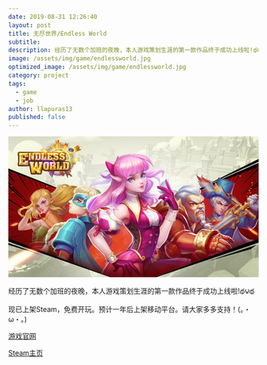 ```yaml
---
date: 2019-08-31 12:26:40
layout: post
title: 无尽世界/Endless World
subtitle: 
description: 经历了无数个加班的夜晚，本人游戏策划生涯的第一款作品终于成功上线啦!థ౪థ
image: /assets/img/game/endlessworld.jpg
optimized_image: /assets/img/game/endlessworld.jpg
category: project
tags:
  - game
  - job
author: llapuras13
published: false
---
```


![](/assets/img/game/endlessworld.jpg)

 经历了无数个加班的夜晚，本人游戏策划生涯的第一款作品终于成功上线啦!థ౪థ
 
 现已上架Steam，免费开玩。预计一年后上架移动平台。请大家多多支持！(｡・ω・｡) 

[游戏官网](https://www.endlessworldgame.com/)

[Steam主页](https://steamcommunity.com/app/840260)